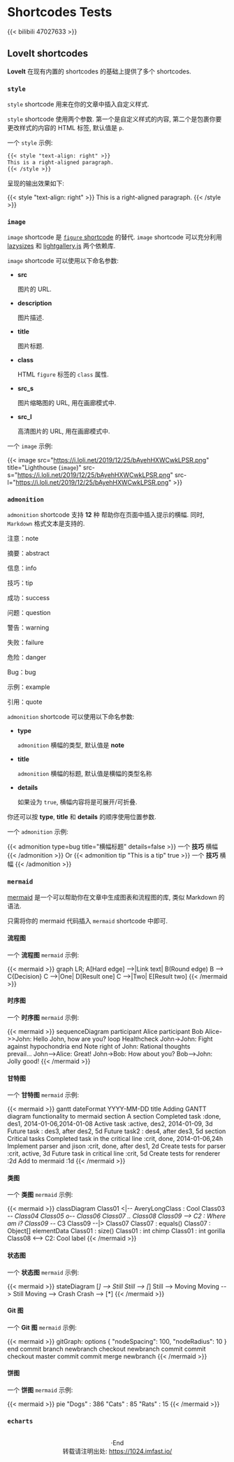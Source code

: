 # Shortcodes Tests


<!--more-->

{{< bilibili 47027633 >}}



## LoveIt shortcodes

**LoveIt** 在现有内置的 shortcodes 的基础上提供了多个 shortcodes.

### `style`

`style` shortcode 用来在你的文章中插入自定义样式.

`style` shortcode 使用两个参数. 第一个是自定义样式的内容, 第二个是包裹你要更改样式的内容的 HTML 标签, 默认值是 `p`.

一个 `style` 示例:

```markdown
{{< style "text-align: right" >}}
This is a right-aligned paragraph.
{{< /style >}}
```

呈现的输出效果如下:

{{< style "text-align: right" >}}
This is a right-aligned paragraph.
{{< /style >}}



### `image`

`image` shortcode 是 [`figure` shortcode](https://hugoloveit.com/zh-cn/theme-documentation-shortcodes/#figure) 的替代. `image` shortcode 可以充分利用 [lazysizes](https://github.com/aFarkas/lazysizes) 和 [lightgallery.js](https://github.com/sachinchoolur/lightgallery.js) 两个依赖库.

`image` shortcode 可以使用以下命名参数:

- **src**

  图片的 URL.

- **description**

  图片描述.

- **title**

  图片标题.

- **class**

  HTML `figure` 标签的 `class` 属性.

- **src_s**

  图片缩略图的 URL, 用在画廊模式中.

- **src_l**

  高清图片的 URL, 用在画廊模式中.

一个 `image` 示例:

{{< image src="https://i.loli.net/2019/12/25/bAyehHXWCwkLPSR.png" title="Lighthouse (`image`)" src-s="https://i.loli.net/2019/12/25/bAyehHXWCwkLPSR.png" src-l="https://i.loli.net/2019/12/25/bAyehHXWCwkLPSR.png" >}}



### `admonition`

`admonition` shortcode 支持 **12** 种 帮助你在页面中插入提示的横幅. 同时, `Markdown` 格式文本是支持的.

注意：note

摘要：abstract

信息：info

技巧：tip

成功：success

问题：question

警告：warning

失败：failure

危险：danger

Bug：bug

示例：example

引用：quote

`admonition` shortcode 可以使用以下命名参数:

- **type**

  `admonition` 横幅的类型, 默认值是 **note**

- **title**

  `admonition` 横幅的标题, 默认值是横幅的类型名称

- **details**

  如果设为 `true`, 横幅内容将是可展开/可折叠.

你还可以按 **type**, **title** 和 **details** 的顺序使用位置参数.

一个 `admonition` 示例:

{{< admonition type=bug title="横幅标题" details=false >}}
一个 **技巧** 横幅
{{< /admonition >}}
Or
{{< admonition tip "This is a tip" true >}}
一个 **技巧** 横幅
{{< /admonition >}}



### `mermaid`

[mermaid](https://mermaidjs.github.io/) 是一个可以帮助你在文章中生成图表和流程图的库, 类似 Markdown 的语法.

只需将你的 mermaid 代码插入 `mermaid` shortcode 中即可.

#### 流程图

一个 **流程图** `mermaid` 示例:

{{< mermaid >}}
graph LR;
    A[Hard edge] -->|Link text| B(Round edge)
    B --> C{Decision}
    C -->|One| D[Result one]
    C -->|Two| E[Result two]
{{< /mermaid >}}

#### 时序图

一个 **时序图** `mermaid` 示例:

{{< mermaid >}}
sequenceDiagram
    participant Alice
    participant Bob
    Alice->>John: Hello John, how are you?
    loop Healthcheck
        John->John: Fight against hypochondria
    end
    Note right of John: Rational thoughts <br/>prevail...
    John-->Alice: Great!
    John->Bob: How about you?
    Bob-->John: Jolly good!
{{< /mermaid >}}

#### 甘特图

一个 **甘特图** `mermaid` 示例:

{{< mermaid >}}
gantt
    dateFormat  YYYY-MM-DD
    title Adding GANTT diagram functionality to mermaid
    section A section
    Completed task            :done,    des1, 2014-01-06,2014-01-08
    Active task               :active,  des2, 2014-01-09, 3d
    Future task               :         des3, after des2, 5d
    Future task2               :         des4, after des3, 5d
    section Critical tasks
    Completed task in the critical line :crit, done, 2014-01-06,24h
    Implement parser and jison          :crit, done, after des1, 2d
    Create tests for parser             :crit, active, 3d
    Future task in critical line        :crit, 5d
    Create tests for renderer           :2d
    Add to mermaid                      :1d
{{< /mermaid >}}

#### 类图

一个 **类图** `mermaid` 示例:

{{< mermaid >}}
classDiagram
    Class01 <|-- AveryLongClass : Cool
    Class03 *-- Class04
    Class05 o-- Class06
    Class07 .. Class08
    Class09 --> C2 : Where am i?
    Class09 --* C3
    Class09 --|> Class07
    Class07 : equals()
    Class07 : Object[] elementData
    Class01 : size()
    Class01 : int chimp
    Class01 : int gorilla
    Class08 <--> C2: Cool label
{{< /mermaid >}}

#### 状态图

一个 **状态图** `mermaid` 示例:

{{< mermaid >}}
stateDiagram
    [*] --> Still
    Still --> [*]
    Still --> Moving
    Moving --> Still
    Moving --> Crash
    Crash --> [*]
{{< /mermaid >}}

#### Git 图

一个 **Git 图** `mermaid` 示例:

{{< mermaid >}}
gitGraph:
options
{
    "nodeSpacing": 100,
    "nodeRadius": 10
}
end
    commit
    branch newbranch
    checkout newbranch
    commit
    commit
    checkout master
    commit
    commit
    merge newbranch
{{< /mermaid >}}

#### 饼图

一个 **饼图** `mermaid` 示例:

{{< mermaid >}}
pie
    "Dogs" : 386
    "Cats" : 85
    "Rats" : 15
{{< /mermaid >}}



### `echarts`



</br>

<center> ·End </center>
<center> 转载请注明出处: <a href="https://1024.imfast.io/">https://1024.imfast.io/</a> </center>
